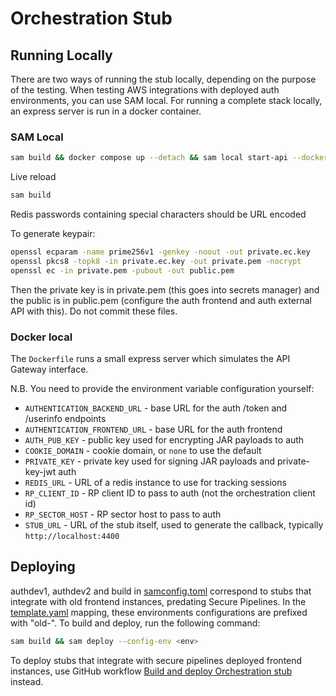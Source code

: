 # Orchestration Stub

## Running Locally

There are two ways of running the stub locally, depending on the purpose of the testing.
When testing AWS integrations with deployed auth environments, you can use SAM local.
For running a complete stack locally, an express server is run in a docker container.

### SAM Local

```bash
sam build && docker compose up --detach && sam local start-api --docker-network lambda-local --parameter-overrides 'Environment=local'
```

Live reload

```bash
sam build
```

Redis passwords containing special characters should be URL encoded

To generate keypair:

```bash
openssl ecparam -name prime256v1 -genkey -noout -out private.ec.key
openssl pkcs8 -topk8 -in private.ec.key -out private.pem -nocrypt
openssl ec -in private.pem -pubout -out public.pem
```

Then the private key is in private.pem (this goes into secrets manager) and the public is in public.pem
(configure the auth frontend and auth external API with this). Do not commit these files.

### Docker local

The `Dockerfile` runs a small express server which simulates the API Gateway interface.

N.B. You need to provide the environment variable configuration yourself:

- `AUTHENTICATION_BACKEND_URL` - base URL for the auth /token and /userinfo endpoints
- `AUTHENTICATION_FRONTEND_URL` - base URL for the auth frontend
- `AUTH_PUB_KEY` - public key used for encrypting JAR payloads to auth
- `COOKIE_DOMAIN` - cookie domain, or `none` to use the default
- `PRIVATE_KEY` - private key used for signing JAR payloads and private-key-jwt auth
- `REDIS_URL` - URL of a redis instance to use for tracking sessions
- `RP_CLIENT_ID` - RP client ID to pass to auth (not the orchestration client id)
- `RP_SECTOR_HOST` - RP sector host to pass to auth
- `STUB_URL` - URL of the stub itself, used to generate the callback, typically `http://localhost:4400`

## Deploying

authdev1, authdev2 and build in [samconfig.toml](samconfig.toml) correspond to stubs that integrate with old frontend instances, predating Secure Pipelines. In the [template.yaml](template.yaml) mapping, these environments configurations are prefixed with "old-". To build and deploy, run the following command:

```bash
sam build && sam deploy --config-env <env>
```

To deploy stubs that integrate with secure pipelines deployed frontend instances, use GitHub workflow [Build and deploy Orchestration stub](https://github.com/govuk-one-login/authentication-stubs/actions/workflows/build-deploy-orch-stub-sp.yaml) instead.
